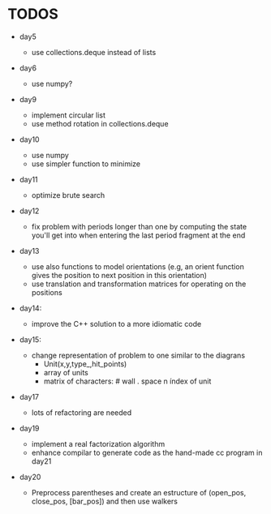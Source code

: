 # TODOS

* day5
  * use collections.deque instead of lists

* day6
  * use numpy?

* day9
  * implement circular list
  * use method rotation in collections.deque

* day10
  * use numpy
  * use simpler function to minimize

* day11
  * optimize brute search

* day12
  * fix problem with periods longer than one by computing the state you'll get into when entering the last period fragment at the end

* day13
  * use also functions to model orientations (e.g, an orient function gives the position to next position in this orientation)
  * use translation and transformation matrices for operating on the positions

* day14:
  * improve the C++ solution to a more idiomatic code

* day15:
  * change representation of problem to one similar to the diagrans
    * Unit(x,y,type_,hit_points)
    * array of units
    * matrix of characters: # wall . space n índex of unit

* day17
  * lots of refactoring are needed
  
* day19
  * implement a real factorization algorithm
  * enhance compilar to generate code as the hand-made cc program in day21
  
* day20
  * Preprocess parentheses and create an estructure of 
  (open_pos, close_pos, [bar_pos]) and then use walkers
  
